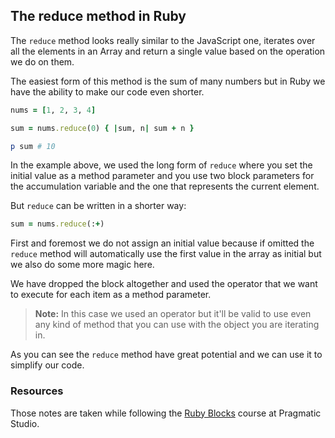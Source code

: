 ## The reduce method in Ruby

The `reduce` method looks really similar to the JavaScript one, iterates over all the elements in an Array and return a single value based on the operation we do on them.

The easiest form of this method is the sum of many numbers but in Ruby we have the ability to make our code even shorter.
```ruby
nums = [1, 2, 3, 4]

sum = nums.reduce(0) { |sum, n| sum + n }

p sum # 10
```

In the example above, we used the long form of `reduce` where you set the initial value as a method parameter and you use two block parameters for the accumulation variable and the one that represents the current element.

But `reduce` can be written in a shorter way:
```ruby
sum = nums.reduce(:+)
```

First and foremost we do not assign an initial value because if omitted the `reduce` method will automatically use the first value in the array as initial but we also do some more magic here.

We have dropped the block altogether and used the operator that we want to execute for each item as a method parameter.

> **Note:** In this case we used an operator but it'll be valid to use even any kind of method that you can use with the object you are iterating in.

As you can see the `reduce` method have great potential and we can use it to simplify our code.

### Resources
Those notes are taken while following the [Ruby Blocks](https://pragmaticstudio.com/ruby-blocks) course at Pragmatic Studio.